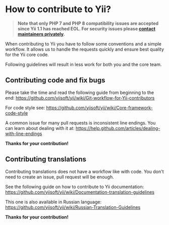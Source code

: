 How to contribute to Yii?
=========================

> **Note that only PHP 7 and PHP 8 compatibility issues are accepted since Yii 1.1 has reached EOL.
  For security issues please [contact maintainers privately](https://www.yiiframework.com/security/).**

When contributing to Yii you have to follow some conventions and a simple
workflow. It allows us to handle the requests quickly and ensure best quality
for the Yii core code.

Following guidelines will result in less work for both you and the core team.

Contributing code and fix bugs
------------------------------

Please take the time and read the following guide from beginning to the end:
https://github.com/yiisoft/yii/wiki/Git-workflow-for-Yii-contributors

For code style see:
https://github.com/yiisoft/yii/wiki/Core-framework-code-style

A common issue for many pull requests is inconsistent line endings. You can
learn about dealing with it at:
https://help.github.com/articles/dealing-with-line-endings

**Thanks for your contribution!**

Contributing translations
-------------------------

Contributing translations does not have a workflow like with code. You don't
need to create an issue, pull request will be enough.

See the following guide on how to contribute to Yii documentation:
https://github.com/yiisoft/yii/wiki/Documentation-translation-guidelines

This one is also available in Russian language:
https://github.com/yiisoft/yii/wiki/Russian-Translation-Guidelines

**Thanks for your contribution!**

